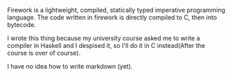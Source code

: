 Firework is a lightweight, compiled, statically typed imperative programming language. The code written in firework is directly compiled to C, then into bytecode.

I wrote this thing because my university course asked me to write a compiler in Haskell and I despised it, so I'll do it in C instead(After the course is over of course).

I have no idea how to write markdown (yet).